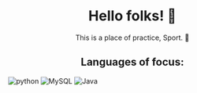 <h1 align = "center">Hello folks! 👹 </h1>

<p align = "center">This is a place of practice, Sport. 🏈</p>
<h2 align = "center">Languages of focus:</h2>

<div>
   <img alt = "python" src = "https://img.shields.io/badge/python-blue?style=for-the-badge&logo=pycharm&logoColor=white)">
   <img alt = "MySQL" src = "https://img.shields.io/badge/mysql-black?style=for-the-badge&logo=mysql&logoColor=white">
   <img alt = "Java" src = "https://img.shields.io/badge/Eclipse%20/%20Java-FE7A16?style=for-the-badge&logo=Eclipse&logoColor=white">
</div>
<!-- add more later-->

